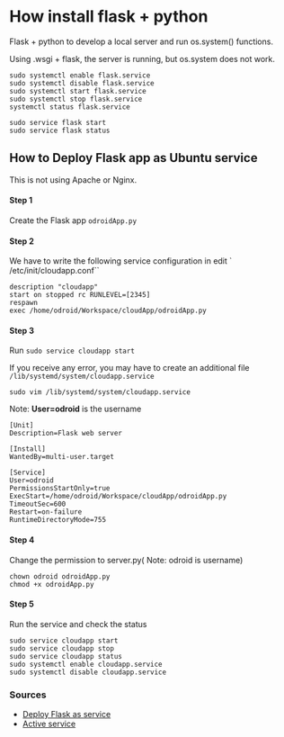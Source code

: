 # How install flask + python

Flask + python to develop a local server and run os.system() functions.

Using .wsgi + flask, the server is running, but os.system does not work.

```
sudo systemctl enable flask.service
sudo systemctl disable flask.service
sudo systemctl start flask.service
sudo systemctl stop flask.service
systemctl status flask.service

sudo service flask start
sudo service flask status
```

## How to Deploy Flask app as Ubuntu service

This is not using Apache or Nginx.
#### Step 1

Create the Flask app ``odroidApp.py``

#### Step 2

We have to write the following service configuration in edit ` /etc/init/cloudapp.conf``

```
description "cloudapp"
start on stopped rc RUNLEVEL=[2345]
respawn
exec /home/odroid/Workspace/cloudApp/odroidApp.py
```

#### Step 3
Run
``sudo service cloudapp start``

If you receive any error, you may have to create an additional file ``/lib/systemd/system/cloudapp.service``

``sudo vim /lib/systemd/system/cloudapp.service``

Note: **User=odroid** is the username

```
[Unit]
Description=Flask web server

[Install]
WantedBy=multi-user.target

[Service]
User=odroid
PermissionsStartOnly=true
ExecStart=/home/odroid/Workspace/cloudApp/odroidApp.py
TimeoutSec=600
Restart=on-failure
RuntimeDirectoryMode=755
```
#### Step 4
Change the permission to server.py( Note: odroid is username)
```
chown odroid odroidApp.py
chmod +x odroidApp.py
```
#### Step 5
Run the service and check the status
```
sudo service cloudapp start
sudo service cloudapp stop
sudo service cloudapp status
sudo systemctl enable cloudapp.service
sudo systemctl disable cloudapp.service
```

### Sources
- [Deploy Flask as service](https://medium.com/@manivannan_data/how-to-deploy-the-flask-app-as-ubuntu-service-399c0adf3606)
- [Active service](https://better-coding.com/autostart-how-to-run-a-service-on-linux-boot-time-using-systemd/)
